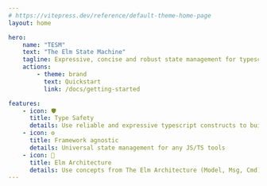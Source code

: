 ```yaml
---
# https://vitepress.dev/reference/default-theme-home-page
layout: home

hero:
    name: "TESM"
    text: "The Elm State Machine"
    tagline: Expressive, concise and robust state management for typescript ecosystem
    actions:
        - theme: brand
          text: Quickstart
          link: /docs/getting-started

features:
    - icon: 🛡️
      title: Type Safety
      details: Use reliable and expressive typescript constructs to build your app state
    - icon: ⚙️
      title: Framework agnostic
      details: Universal state management for any JS/TS tools
    - icon: 🧠
      title: Elm Architecture
      details: Use concepts from The Elm Architecture (Model, Msg, Cmd). Manage application state in a totally pure way
---
```

